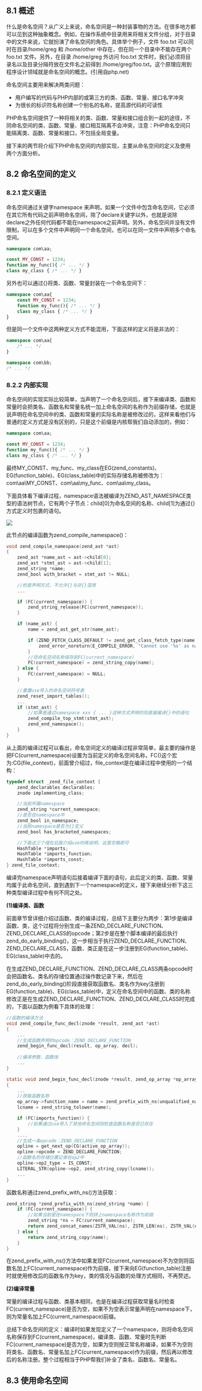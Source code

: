 ## 8.1 概述
什么是命名空间？从广义上来说，命名空间是一种封装事物的方法。在很多地方都可以见到这种抽象概念。例如，在操作系统中目录用来将相关文件分组，对于目录中的文件来说，它就扮演了命名空间的角色。具体举个例子，文件 foo.txt 可以同时在目录/home/greg 和 /home/other 中存在，但在同一个目录中不能存在两个 foo.txt 文件。另外，在目录 /home/greg 外访问 foo.txt 文件时，我们必须将目录名以及目录分隔符放在文件名之前得到 /home/greg/foo.txt。这个原理应用到程序设计领域就是命名空间的概念。(引用自php.net)

命名空间主要用来解决两类问题：
* 用户编写的代码与PHP内部的或第三方的类、函数、常量、接口名字冲突
* 为很长的标识符名称创建一个别名的名称，提高源代码的可读性

PHP命名空间提供了一种将相关的类、函数、常量和接口组合到一起的途径，不同命名空间的类、函数、常量、接口相互隔离不会冲突，注意：PHP命名空间只能隔离类、函数、常量和接口，不包括全局变量。

接下来的两节将介绍下PHP命名空间的内部实现，主要从命名空间的定义及使用两个方面分析。

## 8.2 命名空间的定义
### 8.2.1 定义语法
命名空间通过关键字namespace 来声明，如果一个文件中包含命名空间，它必须在其它所有代码之前声明命名空间，除了declare关键字以外，也就是说除declare之外任何代码都不能在namespace之前声明。另外，命名空间并没有文件限制，可以在多个文件中声明同一个命名空间，也可以在同一文件中声明多个命名空间。
```php
namespace com\aa;

const MY_CONST = 1234;
function my_func(){ /* ... */ }
class my_class { /* ... */ }
```
另外也可以通过{}将类、函数、常量封装在一个命名空间下：
```php
namespace com\aa{
    const MY_CONST = 1234;
    function my_func(){ /* ... */ }
    class my_class { /* ... */ }
}
```
但是同一个文件中这两种定义方式不能混用，下面这样的定义将是非法的：
```php
namespace com\aa{
    /* ... */
}

namespace com\bb;
/* ... */
```
### 8.2.2 内部实现
命名空间的实现实际比较简单，当声明了一个命名空间后，接下来编译类、函数和常量时会把类名、函数名和常量名统一加上命名空间的名称作为前缀存储，也就是说声明在命名空间中的类、函数和常量的实际名称是被修改过的，这样来看他们与普通的定义方式是没有区别的，只是这个前缀是内核帮我们自动添加的，例如：
```php
namespace com\aa;

const MY_CONST = 1234;
function my_func(){ /* ... */ }
class my_class { /* ... */ }
```
最终MY_CONST、my_func、my_class在EG(zend_constants)、EG(function_table)、EG(class_table)中的实际存储名称被修改为：com\aa\MY_CONST、com\aa\my_func、com\aa\my_class。

下面具体看下编译过程，namespace语法被编译为ZEND_AST_NAMESPACE类型的语法树节点，它有两个子节点：child[0]为命名空间的名称、child[1]为通过{}方式定义时包裹的语句。

![](../img/ast_namespace.png)

此节点的编译函数为zend_compile_namespace()：
```c
void zend_compile_namespace(zend_ast *ast)
{
    zend_ast *name_ast = ast->child[0];
    zend_ast *stmt_ast = ast->child[1];
    zend_string *name;
    zend_bool with_bracket = stmt_ast != NULL;

    //检查声明方式，不允许{}与非{}混用
    ...

    if (FC(current_namespace)) {
        zend_string_release(FC(current_namespace));
    }

    if (name_ast) {
        name = zend_ast_get_str(name_ast);

        if (ZEND_FETCH_CLASS_DEFAULT != zend_get_class_fetch_type(name)) {
            zend_error_noreturn(E_COMPILE_ERROR, "Cannot use '%s' as namespace name", ZSTR_VAL(name));
        }
        //将命名空间名称保存到FC(current_namespace)
        FC(current_namespace) = zend_string_copy(name);
    } else {
        FC(current_namespace) = NULL;
    }

    //重置use导入的命名空间符号表
    zend_reset_import_tables();
    ...
    if (stmt_ast) {
        //如果是通过namespace xxx { ... }这种方式声明的则直接编译{}中的语句
        zend_compile_top_stmt(stmt_ast);
        zend_end_namespace();
    }
}
```
从上面的编译过程可以看出，命名空间定义的编译过程非常简单，最主要的操作是把FC(current_namespace)设置为当前定义的命名空间名称，FC()这个宏为:CG(file_context)，前面曾介绍过，file_context是在编译过程中使用的一个结构：
```c
typedef struct _zend_file_context {
    zend_declarables declarables;
    znode implementing_class;

    //当前所属namespace
    zend_string *current_namespace;
    //是否在namespace中
    zend_bool in_namespace;
    //当前namespace是否为{}定义
    zend_bool has_bracketed_namespaces;

    //下面这三个值在后面介绍use时再说明，这里忽略即可
    HashTable *imports;
    HashTable *imports_function;
    HashTable *imports_const;
} zend_file_context;
```
编译完namespace声明语句后接着编译下面的语句，此后定义的类、函数、常量均属于此命名空间，直到遇到下一个namespace的定义，接下来继续分析下这三种类型编译过程中有何不同之处。

__(1)编译类、函数__

前面章节曾详细介绍过函数、类的编译过程，总结下主要分为两步：第1步是编译函数、类，这个过程将分别生成一条ZEND_DECLARE_FUNCTION、ZEND_DECLARE_CLASS的opcode；第2步是在整个脚本编译的最后执行zend_do_early_binding()，这一步相当于执行ZEND_DECLARE_FUNCTION、ZEND_DECLARE_CLASS，函数、类正是在这一步注册到EG(function_table)、EG(class_table)中去的。

在生成ZEND_DECLARE_FUNCTION、ZEND_DECLARE_CLASS两条opcode时会把函数名、类名的存储位置通过操作数记录下来，然后在zend_do_early_binding()阶段直接获取函数名、类名作为key注册到EG(function_table)、EG(class_table)中，定义在命名空间中的函数、类的名称修改正是在生成ZEND_DECLARE_FUNCTION、ZEND_DECLARE_CLASS时完成的，下面以函数为例看下具体的处理：
```c
//函数的编译方法
void zend_compile_func_decl(znode *result, zend_ast *ast)
{
    ...
    //生成函数声明的opcode：ZEND_DECLARE_FUNCTION
    zend_begin_func_decl(result, op_array, decl);
    
    //编译参数、函数体
    ...
}
```
```c
static void zend_begin_func_decl(znode *result, zend_op_array *op_array, zend_ast_decl *decl)
{
    ...
    //获取函数名称
    op_array->function_name = name = zend_prefix_with_ns(unqualified_name);
    lcname = zend_string_tolower(name);

    if (FC(imports_function)) {
        //如果通过use导入了其他命名空间则检查函数名称是否已存在
    }
    ....
    //生成一条opcode：ZEND_DECLARE_FUNCTION
    opline = get_next_op(CG(active_op_array));
    opline->opcode = ZEND_DECLARE_FUNCTION;
    //函数名的存储位置记录在op2中
    opline->op2_type = IS_CONST;
    LITERAL_STR(opline->op2, zend_string_copy(lcname));
    ...
}
```
函数名称通过zend_prefix_with_ns()方法获取：
```c
zend_string *zend_prefix_with_ns(zend_string *name) {
    if (FC(current_namespace)) {
        //如果当前是在namespace下则拼上namespace名称作为前缀
        zend_string *ns = FC(current_namespace);
        return zend_concat_names(ZSTR_VAL(ns), ZSTR_LEN(ns), ZSTR_VAL(name), ZSTR_LEN(name));
    } else {
        return zend_string_copy(name);
    }
}
```
在zend_prefix_with_ns()方法中如果发现FC(current_namespace)不为空则将函数名加上FC(current_namespace)作为前缀，接下来向EG(function_table)注册时就使用修改后的函数名作为key，类的情况与函数的处理方式相同，不再赘述。

__(2)编译常量__

常量的编译过程与函数、类基本相同，也是在编译过程获取常量名时检查FC(current_namespace)是否为空，如果不为空表示常量声明在namespace下，则为常量名加上FC(current_namespace)前缀。

总结下命名空间的定义：编译时如果发现定义了一个namespace，则将命名空间名称保存到FC(current_namespace)，编译类、函数、常量时先判断FC(current_namespace)是否为空，如果为空则按正常名称编译，如果不为空则将类名、函数名、常量名加上FC(current_namespace)作为前缀，然后再以修改后的名称注册。整个过程相当于PHP帮我们补全了类名、函数名、常量名。

## 8.3 使用命名空间
